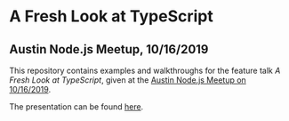 # A Fresh Look at TypeScript

## Austin Node.js Meetup, 10/16/2019

This repository contains examples and walkthroughs for the feature talk _A Fresh Look at TypeScript_, given at the [Austin Node.js Meetup on 10/16/2019](https://www.meetup.com/austinnodejs/events/hvklzqyznbvb/).

The presentation can be found [here](https://docs.google.com/presentation/d/1HTUtAS0ElOMYnhwHWfT2smxT3DnUzCw3cFf7psHL8mg/edit?usp=sharing).